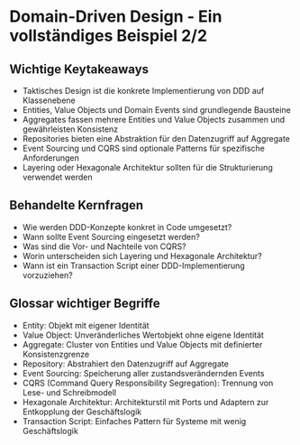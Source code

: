 # Domain-Driven Design - Ein vollständiges Beispiel 2/2

## Wichtige Keytakeaways

- Taktisches Design ist die konkrete Implementierung von DDD auf Klassenebene
- Entities, Value Objects und Domain Events sind grundlegende Bausteine
- Aggregates fassen mehrere Entities und Value Objects zusammen und gewährleisten Konsistenz
- Repositories bieten eine Abstraktion für den Datenzugriff auf Aggregate
- Event Sourcing und CQRS sind optionale Patterns für spezifische Anforderungen
- Layering oder Hexagonale Architektur sollten für die Strukturierung verwendet werden

## Behandelte Kernfragen

- Wie werden DDD-Konzepte konkret in Code umgesetzt?
- Wann sollte Event Sourcing eingesetzt werden?
- Was sind die Vor- und Nachteile von CQRS?
- Worin unterscheiden sich Layering und Hexagonale Architektur?
- Wann ist ein Transaction Script einer DDD-Implementierung vorzuziehen?

## Glossar wichtiger Begriffe

- Entity: Objekt mit eigener Identität
- Value Object: Unveränderliches Wertobjekt ohne eigene Identität 
- Aggregate: Cluster von Entities und Value Objects mit definierter Konsistenzgrenze
- Repository: Abstrahiert den Datenzugriff auf Aggregate
- Event Sourcing: Speicherung aller zustandsverändernden Events
- CQRS (Command Query Responsibility Segregation): Trennung von Lese- und Schreibmodell
- Hexagonale Architektur: Architekturstil mit Ports und Adaptern zur Entkopplung der Geschäftslogik
- Transaction Script: Einfaches Pattern für Systeme mit wenig Geschäftslogik